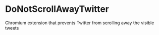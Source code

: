 # DoNotScrollAwayTwitter
Chromium extension that prevents Twitter from scrolling away the visible tweets
